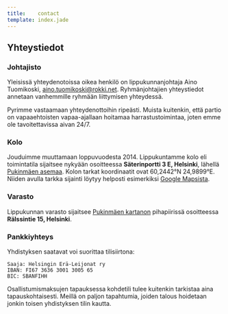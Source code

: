 ```yaml
---
title:    contact
template: index.jade
---
```


## Yhteystiedot

### Johtajisto

Yleisissä yhteydenotoissa oikea henkilö on lippukunnanjohtaja Aino Tuomikoski, [aino.tuomikoski@rokki.net](mailto:aino.tuomikoski@rokki.net). Ryhmänjohtajien yhteystiedot annetaan vanhemmille ryhmään liittymisen yhteydessä.

Pyrimme vastaamaan yhteydenottoihin ripeästi. Muista kuitenkin, että partio on vapaaehtoisten vapaa-ajallaan hoitamaa harrastustoimintaa, joten emme ole tavoitettavissa aivan 24/7.

### Kolo

Jouduimme muuttamaan loppuvuodesta 2014. Lippukuntamme kolo eli toimintatila sijaitsee nykyään osoitteessa **Säterinportti 3 E, Helsinki**, lähellä [Pukinmäen asemaa](http://www.junat.net/pukinmaki). Kolon tarkat koordinaatit ovat 60,2442°N 24,9899°E. Niiden avulla tarkka sijainti löytyy helposti esimerkiksi [Google Mapsista](http://maps.google.fi/?q=60.2442,+24.9899).

### Varasto

Lippukunnan varasto sijaitsee [Pukinmäen kartanon](http://pukinmaki.fi/pukinmaen-kartano) pihapiirissä osoitteessa **Rälssintie 15, Helsinki**.

### Pankkiyhteys

Yhdistyksen saatavat voi suorittaa tilisiirtona:

```
Saaja: Helsingin Erä-Leijonat ry
IBAN: FI67 3636 3001 3005 65
BIC: SBANFIHH
```

Osallistumismaksujen tapauksessa kohdetili tulee kuitenkin tarkistaa aina tapauskohtaisesti. Meillä on paljon tapahtumia, joiden talous hoidetaan jonkin toisen yhdistyksen tilin kautta.
